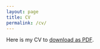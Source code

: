 ```yaml
---
layout: page
title: CV
permalink: /cv/
---
```


Here is my CV to [download as PDF](../miscellany/cv/floswald.pdf).



